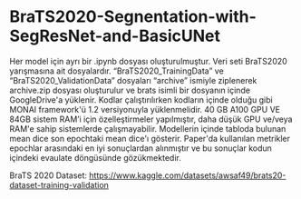 # BraTS2020-Segnentation-with-SegResNet-and-BasicUNet

Her model için ayrı bir .ipynb dosyası oluşturulmuştur. Veri seti BraTS2020 yarışmasına ait dosyalardır. “BraTS2020_TrainingData” ve “BraTS2020_ValidationData” dosyaları “archive” ismiyle ziplenerek archive.zip dosyası oluşturulur ve brats isimli bir dosyanın içinde GoogleDrive'a yüklenir. Kodlar çalıştırılırken kodların içinde olduğu gibi MONAI framework'ü 1.2 versiyonuyla yüklenmelidir. 40 GB A100 GPU VE 84GB sistem RAM’i için özelleştirmeler yapılmıştır, daha düşük GPU ve/veya RAM'e sahip sistemlerde çalışmayabilir. Modellerin içinde tabloda bulunan mean dice son epochtaki mean dice'ı gösterir. Paper'da kullanılan metrikler epochlar arasındaki en iyi sonuçlardan alınmıştır ve bu sonuçlar kodun içindeki evaulate döngüsünde gözükmektedir.

BraTS 2020 Dataset: https://www.kaggle.com/datasets/awsaf49/brats20-dataset-training-validation
